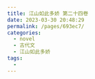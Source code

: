 ```yaml
---
title: 江山如此多娇 第二十四卷
date: 2023-03-30 20:48:29
permalink: /pages/693ec7/
categories:
  - novel
  - 古代文
  - 江山如此多娇
tags:
  - 
---
```


